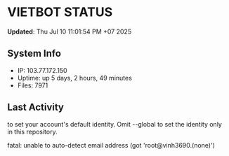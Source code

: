 # VIETBOT STATUS
**Updated**: Thu Jul 10 11:01:54 PM +07 2025

## System Info
- IP: 103.77.172.150
- Uptime: up 5 days, 2 hours, 49 minutes
- Files: 7971

## Last Activity

to set your account's default identity.
Omit --global to set the identity only in this repository.

fatal: unable to auto-detect email address (got 'root@vinh3690.(none)')
